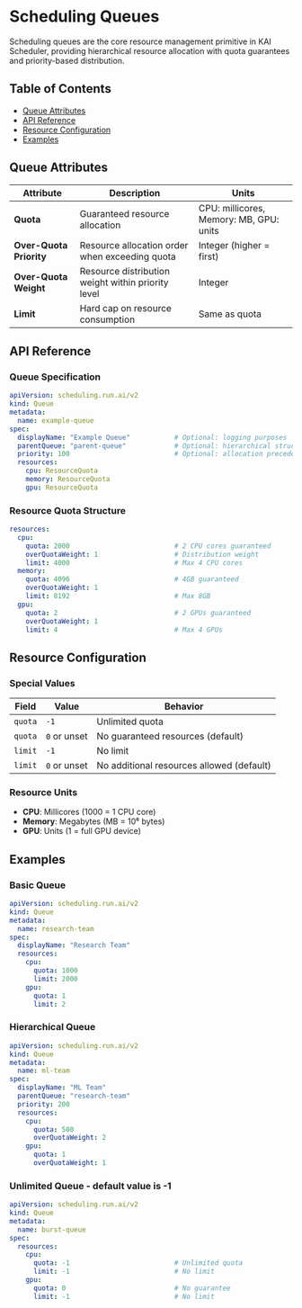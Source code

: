 # Scheduling Queues

Scheduling queues are the core resource management primitive in KAI Scheduler, providing hierarchical resource allocation with quota guarantees and priority-based distribution.

## Table of Contents
- [Queue Attributes](#queue-attributes)
- [API Reference](#api-reference)
- [Resource Configuration](#resource-configuration)
- [Examples](#examples)

## Queue Attributes

| Attribute | Description | Units |
|-----------|-------------|-------|
| **Quota** | Guaranteed resource allocation | CPU: millicores, Memory: MB, GPU: units |
| **Over-Quota Priority** | Resource allocation order when exceeding quota | Integer (higher = first) |
| **Over-Quota Weight** | Resource distribution weight within priority level | Integer |
| **Limit** | Hard cap on resource consumption | Same as quota |

## API Reference

### Queue Specification
```yaml
apiVersion: scheduling.run.ai/v2
kind: Queue
metadata:
  name: example-queue
spec:
  displayName: "Example Queue"           # Optional: logging purposes
  parentQueue: "parent-queue"            # Optional: hierarchical structure
  priority: 100                          # Optional: allocation precedence
  resources:
    cpu: ResourceQuota
    memory: ResourceQuota
    gpu: ResourceQuota
```

### Resource Quota Structure
```yaml
resources:
  cpu:
    quota: 2000                          # 2 CPU cores guaranteed
    overQuotaWeight: 1                   # Distribution weight
    limit: 4000                          # Max 4 CPU cores
  memory:
    quota: 4096                          # 4GB guaranteed
    overQuotaWeight: 1
    limit: 8192                          # Max 8GB
  gpu:
    quota: 2                             # 2 GPUs guaranteed
    overQuotaWeight: 1
    limit: 4                             # Max 4 GPUs
```

## Resource Configuration

### Special Values
| Field | Value | Behavior |
|-------|-------|----------|
| `quota` | `-1` | Unlimited quota |
| `quota` | `0` or unset | No guaranteed resources (default) |
| `limit` | `-1` | No limit |
| `limit` | `0` or unset | No additional resources allowed (default) |

### Resource Units
- **CPU**: Millicores (1000 = 1 CPU core)
- **Memory**: Megabytes (MB = 10⁶ bytes)
- **GPU**: Units (1 = full GPU device)

## Examples

### Basic Queue
```yaml
apiVersion: scheduling.run.ai/v2
kind: Queue
metadata:
  name: research-team
spec:
  displayName: "Research Team"
  resources:
    cpu:
      quota: 1000
      limit: 2000
    gpu:
      quota: 1
      limit: 2
```

### Hierarchical Queue 
```yaml
apiVersion: scheduling.run.ai/v2
kind: Queue
metadata:
  name: ml-team
spec:
  displayName: "ML Team"
  parentQueue: "research-team"
  priority: 200
  resources:
    cpu:
      quota: 500
      overQuotaWeight: 2
    gpu:
      quota: 1
      overQuotaWeight: 1
```

### Unlimited Queue - default value is -1
```yaml
apiVersion: scheduling.run.ai/v2
kind: Queue
metadata:
  name: burst-queue
spec:
  resources:
    cpu:
      quota: -1                          # Unlimited quota
      limit: -1                          # No limit
    gpu:
      quota: 0                           # No guarantee
      limit: -1                          # No limit
```
